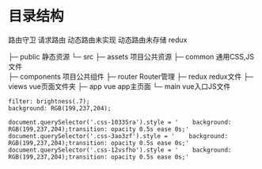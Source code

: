 # 目录结构


路由守卫
请求路由
动态路由未实现
动态路由未存储 redux


├─  public                  静态资源
└─  src
    ├─ assets               项目公共资源
    ├─ common               通用CSS,JS文件     
    ├─ components           项目公共组件
    ├─ router               Router管理
    ├─ redux                redux文件
    ├─ views                vue页面文件夹
    ├─ app                  vue app主页面
    └─ main                 vue入口JS文件


    filter: brightness(.7);
    background: RGB(199,237,204);

    document.querySelector('.css-10335ra').style = '    background: RGB(199,237,204);transition: opacity 0.5s ease 0s;'
    document.querySelector('.css-3ao3zf').style = '    background: RGB(199,237,204);transition: opacity 0.5s ease 0s;'
    document.querySelector('.css-12vsfho').style = '    background: RGB(199,237,204);transition: opacity 0.5s ease 0s;'